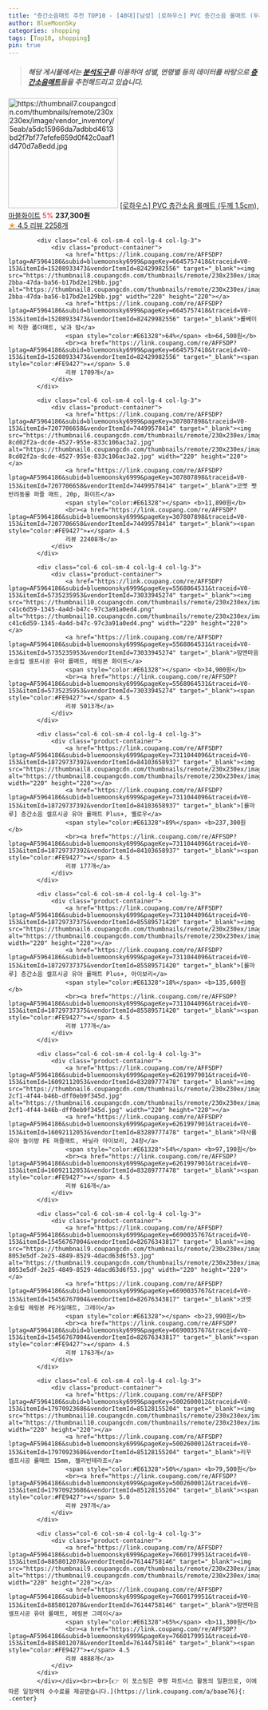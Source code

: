 ```yaml
---
title: "층간소음매트 추천 TOP10 - [40대][남성] [로하우스] PVC 층간소음 롤매트 (두께 1.5cm), 마블화이트"
author: BlueMoonSky
categories: shopping
tags: [Top10, shopping]
pin: true
---
```


> ##### 해당 게시물에서는 [**분석도구**](https://itemscout.io/)를 이용하여 **성별**, **연령별** 등의 데이터를 바탕으로 [**층간소음매트**](https://link.coupang.com/a/baae76)들을 추천해드리고 있습니다.
<div class="container"><div class="row">
            <div class="col-6 col-sm-4 col-lg-4 col-lg-3">
                <div class="product-container">
                    <a href="https://link.coupang.com/re/AFFSDP?lptag=AF5964186&subid=bluemoonsky6999&pageKey=7523778306&traceid=V0-153&itemId=19738734833&vendorItemId=85940547776" target="_blank"><img src="https://thumbnail7.coupangcdn.com/thumbnails/remote/230x230ex/image/vendor_inventory/5eab/a5dc15966da7adbbd4613bd2f7bf77efefe659d0f42c0aaf1d470d7a8edd.jpg" alt="https://thumbnail7.coupangcdn.com/thumbnails/remote/230x230ex/image/vendor_inventory/5eab/a5dc15966da7adbbd4613bd2f7bf77efefe659d0f42c0aaf1d470d7a8edd.jpg" width="220" height="220"></a>
                    <a href="https://link.coupang.com/re/AFFSDP?lptag=AF5964186&subid=bluemoonsky6999&pageKey=7523778306&traceid=V0-153&itemId=19738734833&vendorItemId=85940547776" target="_blank">[로하우스] PVC 층간소음 롤매트 (두께 1.5cm), 마블화이트</a>
                    <span style="color:#E61328">5%</span> <b>237,300원</b>
                    <br><a href="https://link.coupang.com/re/AFFSDP?lptag=AF5964186&subid=bluemoonsky6999&pageKey=7523778306&traceid=V0-153&itemId=19738734833&vendorItemId=85940547776" target="_blank"><span style="color:#FE9427">★</span> 4.5
                    리뷰 2258개</a>
                </div>
            </div>
            
            <div class="col-6 col-sm-4 col-lg-4 col-lg-3">
                <div class="product-container">
                    <a href="https://link.coupang.com/re/AFFSDP?lptag=AF5964186&subid=bluemoonsky6999&pageKey=6645757418&traceid=V0-153&itemId=15208933473&vendorItemId=82429982556" target="_blank"><img src="https://thumbnail8.coupangcdn.com/thumbnails/remote/230x230ex/image/retail/images/2022/07/15/15/6/f0c732f0-2bba-47da-ba56-b17bd2e129bb.jpg" alt="https://thumbnail8.coupangcdn.com/thumbnails/remote/230x230ex/image/retail/images/2022/07/15/15/6/f0c732f0-2bba-47da-ba56-b17bd2e129bb.jpg" width="220" height="220"></a>
                    <a href="https://link.coupang.com/re/AFFSDP?lptag=AF5964186&subid=bluemoonsky6999&pageKey=6645757418&traceid=V0-153&itemId=15208933473&vendorItemId=82429982556" target="_blank">롤베이비 착한 폴더매트, 낮과 밤</a>
                    <span style="color:#E61328">64%</span> <b>64,500원</b>
                    <br><a href="https://link.coupang.com/re/AFFSDP?lptag=AF5964186&subid=bluemoonsky6999&pageKey=6645757418&traceid=V0-153&itemId=15208933473&vendorItemId=82429982556" target="_blank"><span style="color:#FE9427">★</span> 5.0
                    리뷰 1709개</a>
                </div>
            </div>
            
            <div class="col-6 col-sm-4 col-lg-4 col-lg-3">
                <div class="product-container">
                    <a href="https://link.coupang.com/re/AFFSDP?lptag=AF5964186&subid=bluemoonsky6999&pageKey=307807898&traceid=V0-153&itemId=7207706658&vendorItemId=74499578414" target="_blank"><img src="https://thumbnail6.coupangcdn.com/thumbnails/remote/230x230ex/image/retail/images/1461593174126922-8cd02f2a-dcde-4527-955e-833c106ac3a2.jpg" alt="https://thumbnail6.coupangcdn.com/thumbnails/remote/230x230ex/image/retail/images/1461593174126922-8cd02f2a-dcde-4527-955e-833c106ac3a2.jpg" width="220" height="220"></a>
                    <a href="https://link.coupang.com/re/AFFSDP?lptag=AF5964186&subid=bluemoonsky6999&pageKey=307807898&traceid=V0-153&itemId=7207706658&vendorItemId=74499578414" target="_blank">코멧 펫 반려동물 퍼즐 매트, 20p, 화이트</a>
                    <span style="color:#E61328"></span> <b>11,890원</b>
                    <br><a href="https://link.coupang.com/re/AFFSDP?lptag=AF5964186&subid=bluemoonsky6999&pageKey=307807898&traceid=V0-153&itemId=7207706658&vendorItemId=74499578414" target="_blank"><span style="color:#FE9427">★</span> 4.5
                    리뷰 22408개</a>
                </div>
            </div>
            
            <div class="col-6 col-sm-4 col-lg-4 col-lg-3">
                <div class="product-container">
                    <a href="https://link.coupang.com/re/AFFSDP?lptag=AF5964186&subid=bluemoonsky6999&pageKey=5568064531&traceid=V0-153&itemId=5735235953&vendorItemId=73033945274" target="_blank"><img src="https://thumbnail10.coupangcdn.com/thumbnails/remote/230x230ex/image/retail/images/1636693027993826-c41c6d59-1345-4a4d-b47c-97c3a91a0ed4.png" alt="https://thumbnail10.coupangcdn.com/thumbnails/remote/230x230ex/image/retail/images/1636693027993826-c41c6d59-1345-4a4d-b47c-97c3a91a0ed4.png" width="220" height="220"></a>
                    <a href="https://link.coupang.com/re/AFFSDP?lptag=AF5964186&subid=bluemoonsky6999&pageKey=5568064531&traceid=V0-153&itemId=5735235953&vendorItemId=73033945274" target="_blank">맘앤마음 논슬립 셀프시공 유아 롤매트, 헤링본 화이트</a>
                    <span style="color:#E61328"></span> <b>34,900원</b>
                    <br><a href="https://link.coupang.com/re/AFFSDP?lptag=AF5964186&subid=bluemoonsky6999&pageKey=5568064531&traceid=V0-153&itemId=5735235953&vendorItemId=73033945274" target="_blank"><span style="color:#FE9427">★</span> 4.5
                    리뷰 5013개</a>
                </div>
            </div>
            
            <div class="col-6 col-sm-4 col-lg-4 col-lg-3">
                <div class="product-container">
                    <a href="https://link.coupang.com/re/AFFSDP?lptag=AF5964186&subid=bluemoonsky6999&pageKey=7311044096&traceid=V0-153&itemId=18729737392&vendorItemId=84103658937" target="_blank"><img src="https://thumbnail8.coupangcdn.com/thumbnails/remote/230x230ex/image/vendor_inventory/57bb/06878bb7b5ef33a7a81052ff47648fbb2ec59af44a631762045d0bdf8751.jpg" alt="https://thumbnail8.coupangcdn.com/thumbnails/remote/230x230ex/image/vendor_inventory/57bb/06878bb7b5ef33a7a81052ff47648fbb2ec59af44a631762045d0bdf8751.jpg" width="220" height="220"></a>
                    <a href="https://link.coupang.com/re/AFFSDP?lptag=AF5964186&subid=bluemoonsky6999&pageKey=7311044096&traceid=V0-153&itemId=18729737392&vendorItemId=84103658937" target="_blank">[롤마루] 층간소음 셀프시공 유아 롤매트 Plus+, 옐로우</a>
                    <span style="color:#E61328">89%</span> <b>237,300원</b>
                    <br><a href="https://link.coupang.com/re/AFFSDP?lptag=AF5964186&subid=bluemoonsky6999&pageKey=7311044096&traceid=V0-153&itemId=18729737392&vendorItemId=84103658937" target="_blank"><span style="color:#FE9427">★</span> 4.5
                    리뷰 177개</a>
                </div>
            </div>
            
            <div class="col-6 col-sm-4 col-lg-4 col-lg-3">
                <div class="product-container">
                    <a href="https://link.coupang.com/re/AFFSDP?lptag=AF5964186&subid=bluemoonsky6999&pageKey=7311044096&traceid=V0-153&itemId=18729737375&vendorItemId=85589571420" target="_blank"><img src="https://thumbnail6.coupangcdn.com/thumbnails/remote/230x230ex/image/vendor_inventory/e07a/5ebfa34341d77c374f57b38ea74a8d9ae0270fb7306b34aad5abb32ea020.jpg" alt="https://thumbnail6.coupangcdn.com/thumbnails/remote/230x230ex/image/vendor_inventory/e07a/5ebfa34341d77c374f57b38ea74a8d9ae0270fb7306b34aad5abb32ea020.jpg" width="220" height="220"></a>
                    <a href="https://link.coupang.com/re/AFFSDP?lptag=AF5964186&subid=bluemoonsky6999&pageKey=7311044096&traceid=V0-153&itemId=18729737375&vendorItemId=85589571420" target="_blank">[롤마루] 층간소음 셀프시공 유아 롤매트 Plus+, 아이보리</a>
                    <span style="color:#E61328">18%</span> <b>135,600원</b>
                    <br><a href="https://link.coupang.com/re/AFFSDP?lptag=AF5964186&subid=bluemoonsky6999&pageKey=7311044096&traceid=V0-153&itemId=18729737375&vendorItemId=85589571420" target="_blank"><span style="color:#FE9427">★</span> 4.5
                    리뷰 177개</a>
                </div>
            </div>
            
            <div class="col-6 col-sm-4 col-lg-4 col-lg-3">
                <div class="product-container">
                    <a href="https://link.coupang.com/re/AFFSDP?lptag=AF5964186&subid=bluemoonsky6999&pageKey=6261997901&traceid=V0-153&itemId=16092112053&vendorItemId=83289777478" target="_blank"><img src="https://thumbnail6.coupangcdn.com/thumbnails/remote/230x230ex/image/retail/images/2022/09/28/14/3/ef8160d3-2cf1-4f44-b46b-dff0eb9f345d.jpg" alt="https://thumbnail6.coupangcdn.com/thumbnails/remote/230x230ex/image/retail/images/2022/09/28/14/3/ef8160d3-2cf1-4f44-b46b-dff0eb9f345d.jpg" width="220" height="220"></a>
                    <a href="https://link.coupang.com/re/AFFSDP?lptag=AF5964186&subid=bluemoonsky6999&pageKey=6261997901&traceid=V0-153&itemId=16092112053&vendorItemId=83289777478" target="_blank">따사룸 유아 놀이방 PE 퍼즐매트, 바닐라 아이보리, 24장</a>
                    <span style="color:#E61328">54%</span> <b>97,190원</b>
                    <br><a href="https://link.coupang.com/re/AFFSDP?lptag=AF5964186&subid=bluemoonsky6999&pageKey=6261997901&traceid=V0-153&itemId=16092112053&vendorItemId=83289777478" target="_blank"><span style="color:#FE9427">★</span> 4.5
                    리뷰 616개</a>
                </div>
            </div>
            
            <div class="col-6 col-sm-4 col-lg-4 col-lg-3">
                <div class="product-container">
                    <a href="https://link.coupang.com/re/AFFSDP?lptag=AF5964186&subid=bluemoonsky6999&pageKey=6690035767&traceid=V0-153&itemId=15456767004&vendorItemId=82676343817" target="_blank"><img src="https://thumbnail9.coupangcdn.com/thumbnails/remote/230x230ex/image/retail/images/789240241979633-8053e5df-2e25-4849-8529-4dacd63d6f53.jpg" alt="https://thumbnail9.coupangcdn.com/thumbnails/remote/230x230ex/image/retail/images/789240241979633-8053e5df-2e25-4849-8529-4dacd63d6f53.jpg" width="220" height="220"></a>
                    <a href="https://link.coupang.com/re/AFFSDP?lptag=AF5964186&subid=bluemoonsky6999&pageKey=6690035767&traceid=V0-153&itemId=15456767004&vendorItemId=82676343817" target="_blank">코멧 논슬립 헤링본 PE거실매트, 그레이</a>
                    <span style="color:#E61328"></span> <b>23,990원</b>
                    <br><a href="https://link.coupang.com/re/AFFSDP?lptag=AF5964186&subid=bluemoonsky6999&pageKey=6690035767&traceid=V0-153&itemId=15456767004&vendorItemId=82676343817" target="_blank"><span style="color:#FE9427">★</span> 4.5
                    리뷰 1763개</a>
                </div>
            </div>
            
            <div class="col-6 col-sm-4 col-lg-4 col-lg-3">
                <div class="product-container">
                    <a href="https://link.coupang.com/re/AFFSDP?lptag=AF5964186&subid=bluemoonsky6999&pageKey=5002600012&traceid=V0-153&itemId=17970923686&vendorItemId=85128155204" target="_blank"><img src="https://thumbnail10.coupangcdn.com/thumbnails/remote/230x230ex/image/rs_quotation_api/eaz8ldjy/da1c454e2dfa4820bd0872c0f9c16019.jpg" alt="https://thumbnail10.coupangcdn.com/thumbnails/remote/230x230ex/image/rs_quotation_api/eaz8ldjy/da1c454e2dfa4820bd0872c0f9c16019.jpg" width="220" height="220"></a>
                    <a href="https://link.coupang.com/re/AFFSDP?lptag=AF5964186&subid=bluemoonsky6999&pageKey=5002600012&traceid=V0-153&itemId=17970923686&vendorItemId=85128155204" target="_blank">리꾸 셀프시공 롤매트 15mm, 젤리빈테라조</a>
                    <span style="color:#E61328">50%</span> <b>79,500원</b>
                    <br><a href="https://link.coupang.com/re/AFFSDP?lptag=AF5964186&subid=bluemoonsky6999&pageKey=5002600012&traceid=V0-153&itemId=17970923686&vendorItemId=85128155204" target="_blank"><span style="color:#FE9427">★</span> 5.0
                    리뷰 297개</a>
                </div>
            </div>
            
            <div class="col-6 col-sm-4 col-lg-4 col-lg-3">
                <div class="product-container">
                    <a href="https://link.coupang.com/re/AFFSDP?lptag=AF5964186&subid=bluemoonsky6999&pageKey=7660179951&traceid=V0-153&itemId=8858012078&vendorItemId=76144758146" target="_blank"><img src="https://thumbnail9.coupangcdn.com/thumbnails/remote/230x230ex/image/rs_quotation_api/x06wuwzy/459c3ca3217546f9a11b452aafc1c3ac.jpg" alt="https://thumbnail9.coupangcdn.com/thumbnails/remote/230x230ex/image/rs_quotation_api/x06wuwzy/459c3ca3217546f9a11b452aafc1c3ac.jpg" width="220" height="220"></a>
                    <a href="https://link.coupang.com/re/AFFSDP?lptag=AF5964186&subid=bluemoonsky6999&pageKey=7660179951&traceid=V0-153&itemId=8858012078&vendorItemId=76144758146" target="_blank">맘앤마음 셀프시공 유아 롤매트, 헤링본 그레이</a>
                    <span style="color:#E61328">65%</span> <b>11,300원</b>
                    <br><a href="https://link.coupang.com/re/AFFSDP?lptag=AF5964186&subid=bluemoonsky6999&pageKey=7660179951&traceid=V0-153&itemId=8858012078&vendorItemId=76144758146" target="_blank"><span style="color:#FE9427">★</span> 4.5
                    리뷰 4888개</a>
                </div>
            </div>
            </div></div><br><br>[👉 이 포스팅은 쿠팡 파트너스 활동의 일환으로, 이에 따른 일정액의 수수료를 제공받습니다.](https://link.coupang.com/a/baae76){: .center}